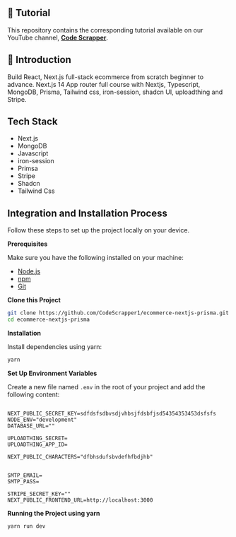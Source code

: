 ## 🚨 Tutorial

This repository contains the corresponding tutorial available on our YouTube channel, <a href="https://www.youtube.com/@CodeScrapperOfficial/videos" target="_blank"><b>Code Scrapper</b></a>.

## <a name="introduction">🤖 Introduction</a>

Build React, Next.js full-stack ecommerce from scratch beginner to advance. Next.js 14 App router full course with Nextjs, Typescript, MongoDB, Prisma, Tailwind css, iron-session, shadcn UI, uploadthing and Stripe.

## <a name="tech-stack">Tech Stack</a>

- Next.js
- MongoDB
- Javascript
- iron-session
- Primsa
- Stripe
- Shadcn
- Tailwind Css

## <a name="quick-start">Integration and Installation Process</a>

Follow these steps to set up the project locally on your device.

**Prerequisites**

Make sure you have the following installed on your machine:

- [Node.js](https://nodejs.org/en)
- [npm](https://www.npmjs.com/)
- [Git](https://git-scm.com/)

**Clone this Project**

```bash
git clone https://github.com/CodeScrapper1/ecommerce-nextjs-prisma.git
cd ecommerce-nextjs-prisma
```

**Installation**

Install dependencies using yarn:

```bash
yarn
```

**Set Up Environment Variables**

Create a new file named `.env` in the root of your project and add the following content:

```env

NEXT_PUBLIC_SECRET_KEY=sdfdsfsdbvsdjvhbsjfdsbfjsd54354353453dsfsfs
NODE_ENV="development"
DATABASE_URL=""

UPLOADTHING_SECRET=
UPLOADTHING_APP_ID=

NEXT_PUBLIC_CHARACTERS="dfbhsdufsbvdefhfbdjhb"


SMTP_EMAIL=
SMTP_PASS=

STRIPE_SECRET_KEY=""
NEXT_PUBLIC_FRONTEND_URL=http://localhost:3000
```

**Running the Project using yarn**

```bash
yarn run dev
```
